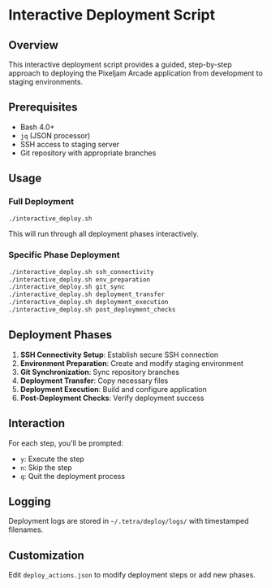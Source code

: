 # Interactive Deployment Script

## Overview

This interactive deployment script provides a guided, step-by-step approach to deploying the Pixeljam Arcade application from development to staging environments.

## Prerequisites

- Bash 4.0+
- `jq` (JSON processor)
- SSH access to staging server
- Git repository with appropriate branches

## Usage

### Full Deployment

```bash
./interactive_deploy.sh
```

This will run through all deployment phases interactively.

### Specific Phase Deployment

```bash
./interactive_deploy.sh ssh_connectivity
./interactive_deploy.sh env_preparation
./interactive_deploy.sh git_sync
./interactive_deploy.sh deployment_transfer
./interactive_deploy.sh deployment_execution
./interactive_deploy.sh post_deployment_checks
```

## Deployment Phases

1. **SSH Connectivity Setup**: Establish secure SSH connection
2. **Environment Preparation**: Create and modify staging environment
3. **Git Synchronization**: Sync repository branches
4. **Deployment Transfer**: Copy necessary files
5. **Deployment Execution**: Build and configure application
6. **Post-Deployment Checks**: Verify deployment success

## Interaction

For each step, you'll be prompted:
- `y`: Execute the step
- `n`: Skip the step
- `q`: Quit the deployment process

## Logging

Deployment logs are stored in `~/.tetra/deploy/logs/` with timestamped filenames.

## Customization

Edit `deploy_actions.json` to modify deployment steps or add new phases.
